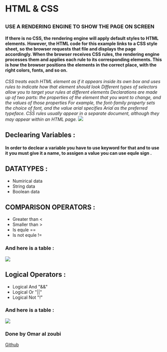 # HTML & CSS

## 

###  USE A RENDERING ENGINE TO SHOW THE PAGE ON SCREEN
#### If there is no CSS, the rendering engine will apply default styles to HTML elements. However, the HTML code for this example links to a CSS style sheet, so the browser requests that file and displays the page accordingly. When the browser receives CSS rules, the rendering engine processes them and applies each rule to its corresponding elements. This is how the browser positions the elements in the correct place, with the right colors, fonts, and so on. 

*CSS treats each HTML element as if it appears inside its own box and uses rules to indicate how that element should look*
*Different types of selectors allow you to target your rules at different elements*
*Declarations are made up of two parts: the properties of the element that you want to change, and the values of those properties For example, the font-family property sets the choice of font, and the value arial specifies Arial as the preferred typeface.*
*CSS rules usually appear in a separate document, although they may appear within an HTML page.*
![](https://i.morioh.com/2019/12/08/efcd1d6202d2.jpg)
## Declearing Variables :
#### In order to declear a variable you have to use keyword for that and to use it you must give it a name, to assigen a value you can use equle sign .
## DATATYPES :
- Numirical data
- String data 
- Boolean data
## COMPARISON OPERATORS :
- Greater than < 
- Smaller than >
- Is equle ==
- Is not equle !=
### And here is a table : 
![](https://www.miltonmarketing.com/wp-content/uploads/2018/04/javascriptcomparisonoperatorsimage041.jpg)
## Logical Operators : 
- Logical And "&&"
- Logical Or "||"
- Logical Not "!"
### And here is a table : 
![](https://programmingwithbabu.files.wordpress.com/2017/09/logical_operator_in_c.jpg?w=499)

### Done by Omar al zoubi
[Github](https://github.com/Omar-zoubi)